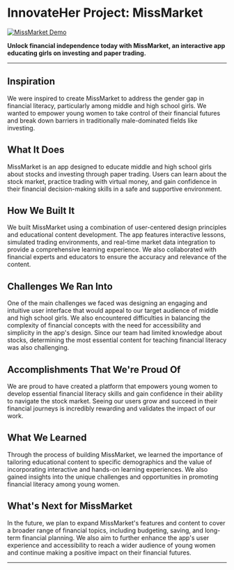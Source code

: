 # InnovateHer Project: MissMarket

[![MissMarket Demo](https://img.youtube.com/vi/JmLE0R4Gyb0/0.jpg)](https://www.youtube.com/watch?v=JmLE0R4Gyb0)

**Unlock financial independence today with MissMarket, an interactive app educating girls on investing and paper trading.**

---

## Inspiration

We were inspired to create MissMarket to address the gender gap in financial literacy, particularly among middle and high school girls. We wanted to empower young women to take control of their financial futures and break down barriers in traditionally male-dominated fields like investing. 

## What It Does

MissMarket is an app designed to educate middle and high school girls about stocks and investing through paper trading. Users can learn about the stock market, practice trading with virtual money, and gain confidence in their financial decision-making skills in a safe and supportive environment.

## How We Built It

We built MissMarket using a combination of user-centered design principles and educational content development. The app features interactive lessons, simulated trading environments, and real-time market data integration to provide a comprehensive learning experience. We also collaborated with financial experts and educators to ensure the accuracy and relevance of the content.

## Challenges We Ran Into

One of the main challenges we faced was designing an engaging and intuitive user interface that would appeal to our target audience of middle and high school girls. We also encountered difficulties in balancing the complexity of financial concepts with the need for accessibility and simplicity in the app's design. Since our team had limited knowledge about stocks, determining the most essential content for teaching financial literacy was also challenging.

## Accomplishments That We're Proud Of

We are proud to have created a platform that empowers young women to develop essential financial literacy skills and gain confidence in their ability to navigate the stock market. Seeing our users grow and succeed in their financial journeys is incredibly rewarding and validates the impact of our work.

## What We Learned

Through the process of building MissMarket, we learned the importance of tailoring educational content to specific demographics and the value of incorporating interactive and hands-on learning experiences. We also gained insights into the unique challenges and opportunities in promoting financial literacy among young women.

## What's Next for MissMarket

In the future, we plan to expand MissMarket's features and content to cover a broader range of financial topics, including budgeting, saving, and long-term financial planning. We also aim to further enhance the app's user experience and accessibility to reach a wider audience of young women and continue making a positive impact on their financial futures.

---
